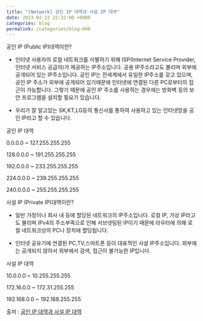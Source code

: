 ```yaml
---
title: "[Network] 공인 IP 대역과 사설 IP 대역"
date: 2023-02-22 22:32:00 +0900
categories: blog
permalink: /categories/blog-048
---
```



공인 IP (Public IP)대역이란?
 - 인터넷 사용자의 로컬 네트워크를 식별하기 위해 ISP(Internet Service Provider, 인터넷 서비스 공급자)가 제공하는 IP주소입니다. 공용 IP주소라고도 불리며 외부에 공개되어 있는 IP주소입니다. 공인 IP는 전세계에서 유일한 IP주소를 갖고 있으며, 공인 IP 주소가 외부에 공개되어 있기때문에 인터넷에 연결된 다른 PC로부터의 접근이 가능합니다. 그렇기 때문에 공인 IP 주소를 사용하는 경우에는 방화벽 등의 보안 프로그램을 설치할 필요가 있습니다.

 - 우리가 잘 알고있는 SK,KT,LG등의 통신사를 통하여 사용하고 있는 인터넷망을 공인 IP라고 할 수 있습니다.

 

공인 IP 대역

0.0.0.0 ~ 127.255.255.255

128.0.0.0 ~ 191.255.255.255

192.0.0.0 ~ 233.255.255.255

224.0.0.0 ~ 239.255.255.255

240.0.0.0 ~ 255.255.255.255


사설 IP (Private IP)대역이란?
 - 일반 가정이나 회사 내 등에 할당된 네트워크의 IP주소입니다. 로컬 IP, 가상 IP라고도 불리며 IPv4의 주소부족으로 인해 서브넷팅된 IP이기 때문에 라우터에 의해 로컬 네트워크상의 PC나 장치에 할당됩니다.

 - 인터넷 공유기에 연결된 PC,TV,스마트폰 등이 대표적인 사설 IP주소입니다. 외부에는 공개되지 않아서 외부에서 검색, 접근이 불가능한 IP입니다.

 

사설 IP 대역


10.0.0.0 ~ 10.255.255.255

172.16.0.0 ~ 172.31.255.255

192.168.0.0 ~ 192.168.255.255


출처 : [공인 IP 대역과 사설 IP 대역](https://ju-hyung.tistory.com/70)
